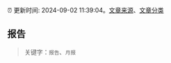 :alarm_clock: 更新时间: 2024-09-02 11:39:04。[文章来源](/README.md)、[文章分类](/TAGS.md)

## 报告


> 关键字：`报告`、`月报`



